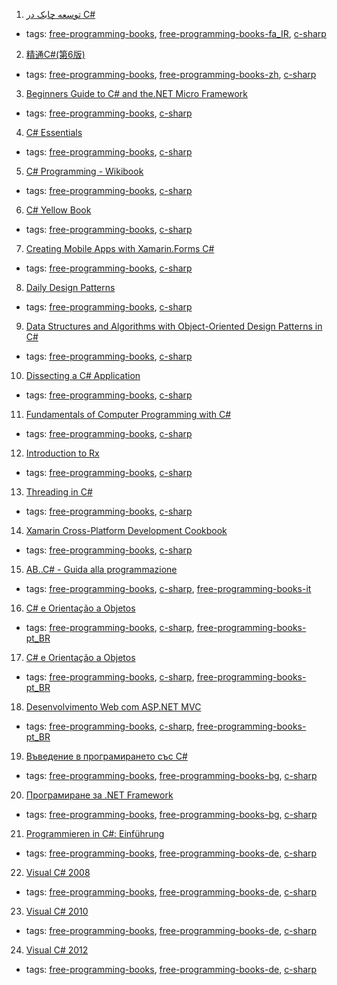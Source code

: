 1. [توسعه چابک در C#](http://agiledevelopment.ir/ebook/)
  * tags: [free-programming-books](tags/free-programming-books.md), [free-programming-books-fa_IR](tags/free-programming-books-fa_IR.md), [c-sharp](tags/c-sharp.md)
2. [精通C#(第6版) ](http://book.douban.com/subject/24827879/)
  * tags: [free-programming-books](tags/free-programming-books.md), [free-programming-books-zh](tags/free-programming-books-zh.md), [c-sharp](tags/c-sharp.md)
3. [Beginners Guide to C# and the.NET Micro Framework](http://www.ghielectronics.com/downloads/FEZ/Beginners%20guide%20to%20NETMF.pdf)
  * tags: [free-programming-books](tags/free-programming-books.md), [c-sharp](tags/c-sharp.md)
4. [C# Essentials](http://www.techotopia.com/index.php/C_Sharp_Essentials)
  * tags: [free-programming-books](tags/free-programming-books.md), [c-sharp](tags/c-sharp.md)
5. [C# Programming - Wikibook](https://en.wikibooks.org/wiki/C_Sharp_Programming)
  * tags: [free-programming-books](tags/free-programming-books.md), [c-sharp](tags/c-sharp.md)
6. [C# Yellow Book](http://www.csharpcourse.com)
  * tags: [free-programming-books](tags/free-programming-books.md), [c-sharp](tags/c-sharp.md)
7. [Creating Mobile Apps with Xamarin.Forms C#](https://developer.xamarin.com/guides/xamarin-forms/creating-mobile-apps-xamarin-forms/)
  * tags: [free-programming-books](tags/free-programming-books.md), [c-sharp](tags/c-sharp.md)
8. [Daily Design Patterns](https://www.exceptionnotfound.net/downloads/dailydesignpattern.pdf)
  * tags: [free-programming-books](tags/free-programming-books.md), [c-sharp](tags/c-sharp.md)
9. [Data Structures and Algorithms with Object-Oriented Design Patterns in C#](http://www.brpreiss.com/books/opus6/)
  * tags: [free-programming-books](tags/free-programming-books.md), [c-sharp](tags/c-sharp.md)
10. [Dissecting a C# Application](https://damieng.com/blog/2007/11/08/dissecting-a-c-application-inside-sharpdevelop)
  * tags: [free-programming-books](tags/free-programming-books.md), [c-sharp](tags/c-sharp.md)
11. [Fundamentals of Computer Programming with C#](http://www.introprogramming.info/english-intro-csharp-book/read-online/)
  * tags: [free-programming-books](tags/free-programming-books.md), [c-sharp](tags/c-sharp.md)
12. [Introduction to Rx](http://www.introtorx.com)
  * tags: [free-programming-books](tags/free-programming-books.md), [c-sharp](tags/c-sharp.md)
13. [Threading in C#](http://www.albahari.com/threading/)
  * tags: [free-programming-books](tags/free-programming-books.md), [c-sharp](tags/c-sharp.md)
14. [Xamarin Cross-Platform Development Cookbook](https://www.packtpub.com/free-eBook/xamarin-cross-platform-development-cookbook)
  * tags: [free-programming-books](tags/free-programming-books.md), [c-sharp](tags/c-sharp.md)
15. [AB..C# - Guida alla programmazione](http://www.youblisher.com/p/21542-ABC-Guida-alla-programmazione/)
  * tags: [free-programming-books](tags/free-programming-books.md), [c-sharp](tags/c-sharp.md), [free-programming-books-it](tags/free-programming-books-it.md)
16. [C# e Orientação a Objetos](https://www.caelum.com.br/apostila-csharp-orientacao-objetos/)
  * tags: [free-programming-books](tags/free-programming-books.md), [c-sharp](tags/c-sharp.md), [free-programming-books-pt_BR](tags/free-programming-books-pt_BR.md)
17. [C# e Orientação a Objetos](http://www.k19.com.br/downloads/apostilas/dotnet/k19-k31-csharp-e-orientacao-a-objetos)
  * tags: [free-programming-books](tags/free-programming-books.md), [c-sharp](tags/c-sharp.md), [free-programming-books-pt_BR](tags/free-programming-books-pt_BR.md)
18. [Desenvolvimento Web com ASP.NET MVC](http://www.k19.com.br/downloads/apostilas/dotnet/k19-k32-desenvolvimento-web-com-aspnet-mvc)
  * tags: [free-programming-books](tags/free-programming-books.md), [c-sharp](tags/c-sharp.md), [free-programming-books-pt_BR](tags/free-programming-books-pt_BR.md)
19. [Въведение в програмирането със С#](http://www.introprogramming.info/wp-content/uploads/2011/07/Intro-CSharp-Book-1.00.pdf)
  * tags: [free-programming-books](tags/free-programming-books.md), [free-programming-books-bg](tags/free-programming-books-bg.md), [c-sharp](tags/c-sharp.md)
20. [Програмиране за .NET Framework](http://www.devbg.org/dotnetbook/)
  * tags: [free-programming-books](tags/free-programming-books.md), [free-programming-books-bg](tags/free-programming-books-bg.md), [c-sharp](tags/c-sharp.md)
21. [Programmieren in C#: Einführung](http://www.highscore.de/csharp/einfuehrung/)
  * tags: [free-programming-books](tags/free-programming-books.md), [free-programming-books-de](tags/free-programming-books-de.md), [c-sharp](tags/c-sharp.md)
22. [Visual C# 2008](http://openbook.rheinwerk-verlag.de/visual_csharp/)
  * tags: [free-programming-books](tags/free-programming-books.md), [free-programming-books-de](tags/free-programming-books-de.md), [c-sharp](tags/c-sharp.md)
23. [Visual C# 2010](http://openbook.rheinwerk-verlag.de/visual_csharp_2010/)
  * tags: [free-programming-books](tags/free-programming-books.md), [free-programming-books-de](tags/free-programming-books-de.md), [c-sharp](tags/c-sharp.md)
24. [Visual C# 2012](http://openbook.rheinwerk-verlag.de/visual_csharp_2012/)
  * tags: [free-programming-books](tags/free-programming-books.md), [free-programming-books-de](tags/free-programming-books-de.md), [c-sharp](tags/c-sharp.md)
